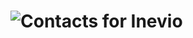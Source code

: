 ![Contacts for Inevio](https://cloud.githubusercontent.com/assets/1794673/11935758/e39e2470-a809-11e5-88dd-4ad1688762f9.png)
========

